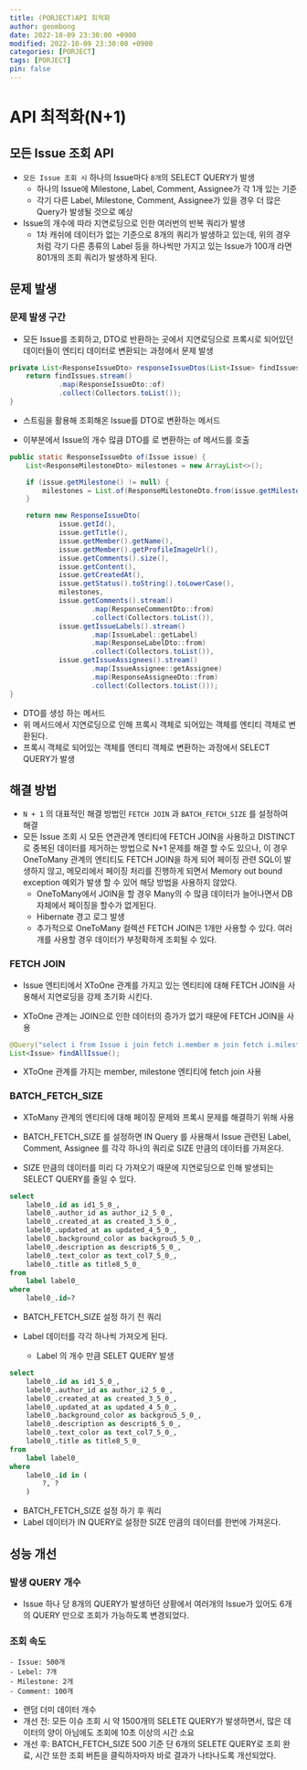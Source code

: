 ```yaml
---
title: (PORJECT)API 최적화
author: geombong
date: 2022-10-09 23:30:00 +0900
modified: 2022-10-09 23:30:00 +0900
categories: [PORJECT]
tags: [PORJECT]
pin: false
---
```


# API 최적화(N+1)

## 모든 Issue 조회 API
- `모든 Issue 조회 시` 하나의 Issue마다 `8개`의 SELECT QUERY가 발생
    - 하나의 Issue에 Milestone, Label, Comment, Assignee가 각 1개 있는 기준
    - 각기 다른 Label, Milestone, Comment, Assignee가 있을 경우 더 많은 Query가 발생될 것으로 예상
- Issue의 개수에 따라 지연로딩으로 인한 여러번의 반복 쿼리가 발생
    - 1차 캐쉬에 데이터가 없는 기준으로 8개의 쿼리가 발생하고 있는데, 위의 경우 처럼 각기 다른 종류의 Label 등을 하나씩만 가지고 있는 Issue가 
        100개 라면 801개의 조회 쿼리가 발생하게 된다.

## 문제 발생

### 문제 발생 구간
- 모든 Issue를 조회하고, DTO로 반환하는 곳에서 지연로딩으로 프록시로 되어있던 데이터들이 엔티티 데이터로 변환되는 과정에서 문제 발생

    

```java
private List<ResponseIssueDto> responseIssueDtos(List<Issue> findIssues) {
    return findIssues.stream()
            .map(ResponseIssueDto::of)
            .collect(Collectors.toList());
}
```
- 스트림을 활용해 조회해온 Issue를 DTO로 변환하는 메서드

- 이부분에서 Issue의 개수 많큼 DTO를 로 변환하는 of 메서드를 호출

    

```java
public static ResponseIssueDto of(Issue issue) {
    List<ResponseMilestoneDto> milestones = new ArrayList<>();

    if (issue.getMilestone() != null) {
        milestones = List.of(ResponseMilestoneDto.from(issue.getMilestone()));
    }

    return new ResponseIssueDto(
            issue.getId(),
            issue.getTitle(),
            issue.getMember().getName(),
            issue.getMember().getProfileImageUrl(),
            issue.getComments().size(),
            issue.getContent(),
            issue.getCreatedAt(),
            issue.getStatus().toString().toLowerCase(),
            milestones,
            issue.getComments().stream()
                    .map(ResponseCommentDto::from)
                    .collect(Collectors.toList()),
            issue.getIssueLabels().stream()
                    .map(IssueLabel::getLabel)
                    .map(ResponseLabelDto::from)
                    .collect(Collectors.toList()),
            issue.getIssueAssignees().stream()
                    .map(IssueAssignee::getAssignee)
                    .map(ResponseAssigneeDto::from)
                    .collect(Collectors.toList()));
}
```
- DTO를 생성 하는 메서드
- 위 메서드에서 지연로딩으로 인해 프록시 객체로 되어있는 객체를 엔티티 객체로 변환된다.
- 프록시 객체로 되어있는 객체를 엔티티 객체로 변환하는 과정에서 SELECT QUERY가 발생

## 해결 방법

- `N + 1` 의 대표적인 해결 방법인 `FETCH JOIN` 과 `BATCH_FETCH_SIZE` 를 설정하여 해결
- 모든 Issue 조회 시 모든 연관관계 엔티티에 FETCH JOIN을 사용하고 DISTINCT로 중복된 데이터를 제거하는 방법으로 N+1 문제를 해결 할 수도 있으나, 이 경우 OneToMany 관계의 엔티티도 FETCH JOIN을 하게 되어 페이징 관련 SQL이 발생하지 않고, 메모리에서 페이징 처리를 진행하게 되면서 Memory out bound exception 예외가 발생 할 수 있어 해당 방법을 사용하지 않았다.
    - OneToMany에서 JOIN을 할 경우 Many의 수 많큼 데이터가 늘어나면서 DB 자체에서 페이징을 할수가 없게된다.
    - Hibernate 경고 로그 발생
    - 추가적으로 OneToMany 컬렉션 FETCH JOIN은 1개만 사용할 수 있다. 여러개를 사용할 경우 데이터가 부정확하게 조회될 수 있다.

### FETCH JOIN

- Issue 엔티티에서 XToOne 관계를 가지고 있는 엔티티에 대해 FETCH JOIN을 사용해서 지연로딩을 강제 초기화 시킨다.

- XToOne 관계는 JOIN으로 인한 데이터의 증가가 없기 때문에 FETCH JOIN을 사용

    

```java
@Query("select i from Issue i join fetch i.member m join fetch i.milestone mi")
List<Issue> findAllIssue();
```
- XToOne 관계를 가지는 member, milestone 엔티티에 fetch join 사용

### BATCH_FETCH_SIZE
- XToMany 관계의 엔티티에 대해 페이징 문제와 프록시 문제를 해결하기 위해 사용

- BATCH_FETCH_SIZE 를 설정하면 IN Query 를 사용해서 Issue 관련된 Label, Comment, Assignee 를 각각 하나의 쿼리로 SIZE 만큼의 데이터를 가져온다.

- SIZE 만큼의 데이터를 미리 다 가져오기 때문에 지연로딩으로 인해 발생되는 SELECT QUERY를 줄일 수 있다.

    

```sql
select
    label0_.id as id1_5_0_,
    label0_.author_id as author_i2_5_0_,
    label0_.created_at as created_3_5_0_,
    label0_.updated_at as updated_4_5_0_,
    label0_.background_color as backgrou5_5_0_,
    label0_.description as descript6_5_0_,
    label0_.text_color as text_col7_5_0_,
    label0_.title as title8_5_0_ 
from
    label label0_ 
where
    label0_.id=?
```
- BATCH_FETCH_SIZE 설정 하기 전 쿼리

- Label 데이터를 각각 하나씩 가져오게 된다.
    - Label 의 개수 만큼 SELET QUERY 발생
    
        

```sql
select
    label0_.id as id1_5_0_,
    label0_.author_id as author_i2_5_0_,
    label0_.created_at as created_3_5_0_,
    label0_.updated_at as updated_4_5_0_,
    label0_.background_color as backgrou5_5_0_,
    label0_.description as descript6_5_0_,
    label0_.text_color as text_col7_5_0_,
    label0_.title as title8_5_0_ 
from
    label label0_ 
where
    label0_.id in (
        ?, ?
    )
```
- BATCH_FETCH_SIZE 설정 하기 후 쿼리
- Label 데이터가 IN QUERY로 설정한 SIZE 만큼의 데이터를 한번에 가져온다.

## 성능 개선
### 발생 QUERY 개수
- Issue 하나 당 8개의 QUERY가 발생하던 상황에서 여러개의 Issue가 있어도 6개의 QUERY 만으로 조회가 가능하도록 변경되었다.

    

### 조회 속도

```
- Issue: 500개
- Lebel: 7개
- Milestone: 2개
- Comment: 100개
```
- 랜덤 더미 데이터 개수
- 개선 전: 모든 이슈 조회 시 약 1500개의 SELETE QUERY가 발생하면서, 많은 데이터의 양이 아님에도 조회에 10초 이상의 시간 소요
- 개선 후: BATCH_FETCH_SIZE 500 기준 단 6개의 SELETE QUERY로 조회 완료, 시간 또한 조회 버튼을 클릭하자마자 바로 결과가 나타나도록 개선되었다.